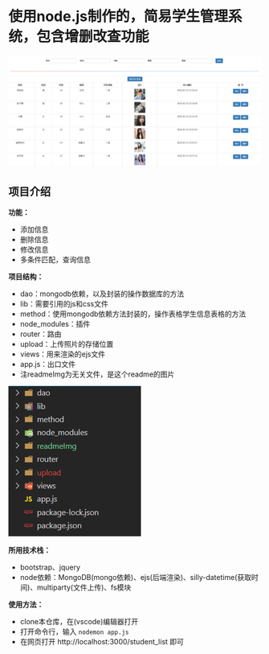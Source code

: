 # 使用node.js制作的，简易学生管理系统，包含增删改查功能
![image](https://github.com/Jackhuang-haohua/node-practice1/blob/master/readmeImg/list.png)

## 项目介绍

**功能：**
- 添加信息
- 删除信息
- 修改信息
- 多条件匹配，查询信息

**项目结构：**
- dao：mongodb依赖，以及封装的操作数据库的方法
- lib：需要引用的js和css文件
- method：使用mongodb依赖方法封装的，操作表格学生信息表格的方法
- node_modules：插件
- router：路由
- upload：上传照片的存储位置
- views：用来渲染的ejs文件
- app.js：出口文件
- 注readmeImg为无关文件，是这个readme的图片

![image](https://github.com/Jackhuang-haohua/node-practice1/blob/master/readmeImg/jiegou.png)

**所用技术栈：**
- bootstrap、jquery
- node依赖：MongoDB(mongo依赖)、ejs(后端渲染)、silly-datetime(获取时间)、multiparty(文件上传)、fs模块

**使用方法：**
- clone本仓库，在(vscode)编辑器打开
- 打开命令行，输入 `nodemon app.js`
- 在网页打开 http://localhost:3000/student_list 即可
